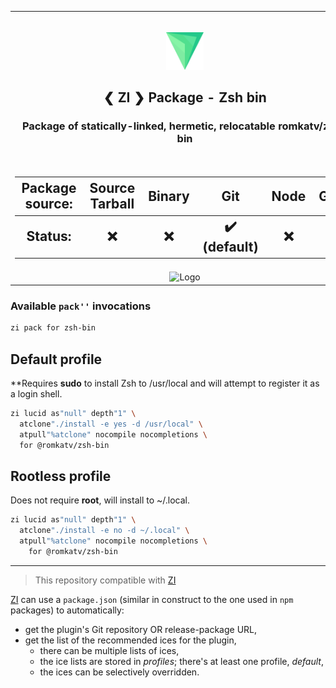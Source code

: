 <div align="center"><table>
  <tr><td align="center"><br />
    <a href="https://github.com/z-shell/zi">
      <p><img src="https://github.com/z-shell/zi/raw/main/docs/images/logo.svg" alt="Logo" width="60" height="60" /></p>
    </a>
<h2> ❮ ZI ❯ Package - Zsh bin </h2>
<h3> Package of statically-linked, hermetic, relocatable romkatv/zsh-bin </h3>
</td></tr>
<tr><td align="center"><h2>
  
| **Package source:** | Source Tarball | Binary |              Git             | Node | Gem |
| :-----------------: | :------------: | :----: | :--------------------------: | :--: | :-: |
|     **Status:**     |      :x:       |  :x:   | :heavy_check_mark: (default) | :x:  | :x: |

</h2><img src="https://user-images.githubusercontent.com/59910950/161060980-8bc70578-e086-4a51-8cd4-ed3d7289f216.gif" alt="Logo" width="360" height="auto" />
</td></tr>
  </table></div>
  
### Available `pack''` invocations

```zsh
zi pack for zsh-bin
```

## Default profile

**Requires **sudo** to install Zsh to /usr/local and will attempt to register it as a login shell.

```zsh
zi lucid as"null" depth"1" \
  atclone"./install -e yes -d /usr/local" \
  atpull"%atclone" nocompile nocompletions \
  for @romkatv/zsh-bin
```

## Rootless profile

Does not require **root**, will install to ~/.local.

```zsh
zi lucid as"null" depth"1" \
  atclone"./install -e no -d ~/.local" \
  atpull"%atclone" nocompile nocompletions \
    for @romkatv/zsh-bin
```

---

> This repository compatible with [ZI](https://github.com/z-shell-zi)

[ZI](https://github.com/z-shell/zi) can use a `package.json`
(similar in construct to the one used in `npm` packages) to automatically:

- get the plugin's Git repository OR release-package URL,
- get the list of the recommended ices for the plugin,
  - there can be multiple lists of ices,
  - the ice lists are stored in _profiles_; there's at least one profile, _default_,
  - the ices can be selectively overridden.
